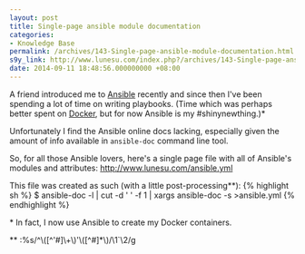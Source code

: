 ```yaml
---
layout: post
title: Single-page ansible module documentation
categories:
- Knowledge Base
permalink: /archives/143-Single-page-ansible-module-documentation.html
s9y_link: http://www.lunesu.com/index.php?/archives/143-Single-page-ansible-module-documentation.html
date: 2014-09-11 18:48:56.000000000 +08:00
---
```

A friend introduced me to <a href="http://www.ansible.com/home" title="Ansible">Ansible</a> recently and since then I've been spending a lot of time on writing playbooks. (Time which was perhaps better spent on <a href="http://docker.com" title="Docker">Docker</a>, but for now Ansible is my #shinynewthing.)\*

Unfortunately I find the Ansible online docs lacking, especially given the amount of info available in `ansible-doc` command line tool.

So, for all those Ansible lovers, here's a single page file with all of Ansible's modules and attributes:
<a href="http://www.lunesu.com/ansible.yml" title="Ansible">http://www.lunesu.com/ansible.yml</a>

This file was created as such (with a little post-processing\*\*):
{% highlight sh %}
$ ansible-doc -l | cut -d ' ' -f 1 | xargs ansible-doc -s >ansible.yml
{% endhighlight %}

\* In fact, I now use Ansible to create my Docker containers.

\*\* :%s/^\\([^'#]\\+\\)'\\([^#]\*\\)/\1`\2/g

